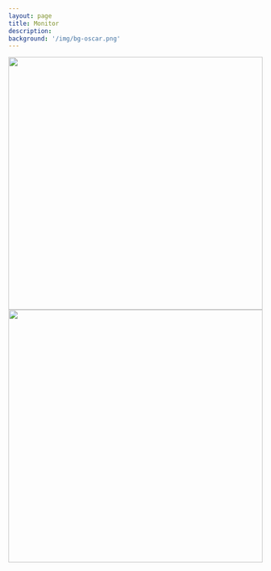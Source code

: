 ```yaml
---
layout: page
title: Monitor
description: 
background: '/img/bg-oscar.png'
---
```


<script type="text/javascript">
//    var xhr = new XMLHttpRequest();
//    xhr.open("GET", "https://cors-anywhere.herokuapp.com/http://147.46.215.251:8885/ISAPI/Streaming/channels/102/httpPreview/",true);
//    xhr.setRequestHeader("Authorization", "Basic " + btoa("oscar:rubis301")); 
//    //xhr.withCredentials = true; 
//    xhr.send(null);
//    var xhr2 = new XMLHttpRequest();
//    xhr2.open("GET", "http://147.46.215.251:8886/ISAPI/Streaming/channels/102/httpPreview/",false,"oscar","rubis301");
//    //xhr2.setRequestHeader("Authorization", "Basic " + btoa("oscar" + ":" + "rubis301"));
//    xhr2.withCredentials = true; 
    //xhr2.send(null);
</script>

<img src="http://oscar:rubis301@147.46.215.251:8885/ISAPI/Streaming/channels/102/httpPreview/" width="100%"  height="500px">
<img src="http://147.46.215.251:8886/ISAPI/Streaming/channels/102/httpPreview/" width="100%"  height="500px">
<!--
<img src="http://147.46.215.251:8884/ISAPI/Streaming/channels/102/httpPreview/" width="100%"  height="500px">
<img src="http://192.168.0.120:80/ISAPI/Streaming/channels/102/httpPreview/" width="100%"  height="500px">
<img src="http://192.168.0.122:80/ISAPI/Streaming/channels/102/httpPreview/" width="100%"  height="500px">
C310 streams MJPEG
<img src="http://[PUT IP ADDRESS / LOG-IN INFO HERE]?action=stream" width="100%"  height="500px">     -->   